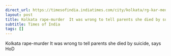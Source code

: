 ```yaml
---
direct_url: https://timesofindia.indiatimes.com/city/kolkata/rg-kar-medical-college-chest-department-hod-criticizes-false-suicide-message-to-parents/articleshow/112536035.cms
layout: post
title: Kolkata rape-murder  It was wrong to tell parents she died by suicide, says HoD
subtitle: Times of India
tags: []
---
```


Kolkata rape-murder  It was wrong to tell parents she died by suicide, says HoD
